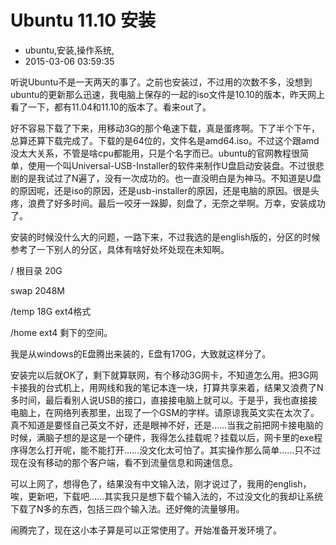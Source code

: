 # Ubuntu 11.10 安装
- ubuntu,安装,操作系统,
- 2015-03-06 03:59:35


听说Ubuntu不是一天两天的事了。之前也安装过，不过用的次数不多，没想到ubuntu的更新那么迅速，我电脑上保存的一起的iso文件是10.10的版本，昨天网上看了一下，都有11.04和11.10的版本了。看来out了。


好不容易下载了下来，用移动3G的那个龟速下载，真是蛋疼啊。下了半个下午，总算还算下载完成了。下载的是64位的，文件名是amd64.iso。不过这个跟amd没太大关系，不管是啥cpu都能用，只是个名字而已。ubuntu的官网教程很简单，使用一个叫Universal-USB-Installer的软件来制作U盘启动安装盘。不过很悲剧的是我试过了N遍了，没有一次成功的。也一直没明白是为神马。不知道是U盘的原因呢，还是iso的原因，还是usb-installer的原因，还是电脑的原因。很是头疼，浪费了好多时间。最后一咬牙一跺脚，刻盘了，无奈之举啊。万幸，安装成功了。

安装的时候没什么大的问题，一路下来，不过我选的是english版的，分区的时候参考了一下别人的分区，具体有啥好处坏处现在未知啊。

/ 根目录 20G

swap 2048M

/temp 18G ext4格式

/home ext4 剩下的空间。

我是从windows的E盘腾出来装的，E盘有170G，大致就这样分了。

安装完以后就OK了，剩下就算联网，有个移动3G网卡，不知道怎么用。把3G网卡接我的台式机上，用网线和我的笔记本连一块，打算共享来着，结果又浪费了N多时间，最后看别人说USB的接口，直接接电脑上就可以。于是乎，我也直接接电脑上，在网络列表那里，出现了一个GSM的字样。请原谅我英文实在太次了。真不知道是要怪自己英文不好，还是眼神不好，还是……当我之前把网卡接电脑的时候，满脑子想的是这是一个硬件，我得怎么挂载呢？挂载以后，网卡里的exe程序得怎么打开呢，能不能打开……没文化太可怕了。其实操作那么简单……只不过现在没有移动的那个客户端，看不到流量信息和网速信息。

可以上网了，想得色了，结果没有中文输入法，刚才说过了，我用的english，唉，更新吧，下载吧……其实我只是想下载个输入法的，不过没文化的我却让系统下载了N多的东西，包括三四个输入法。还好俺的流量够用。

闹腾完了，现在这小本子算是可以正常使用了。开始准备开发环境了。